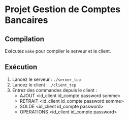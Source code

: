 # Projet Gestion de Comptes Bancaires

## Compilation
Exécutez `make` pour compiler le serveur et le client.

## Exécution
1. Lancez le serveur : `./server_tcp`
2. Lancez le client : `./client_tcp`
3. Entrez des commandes depuis le client :
   - AJOUT <id_client id_compte password somme>
   - RETRAIT <id_client id_compte password somme>
   - SOLDE <id_client id_compte password>
   - OPERATIONS <id_client id_compte password>
